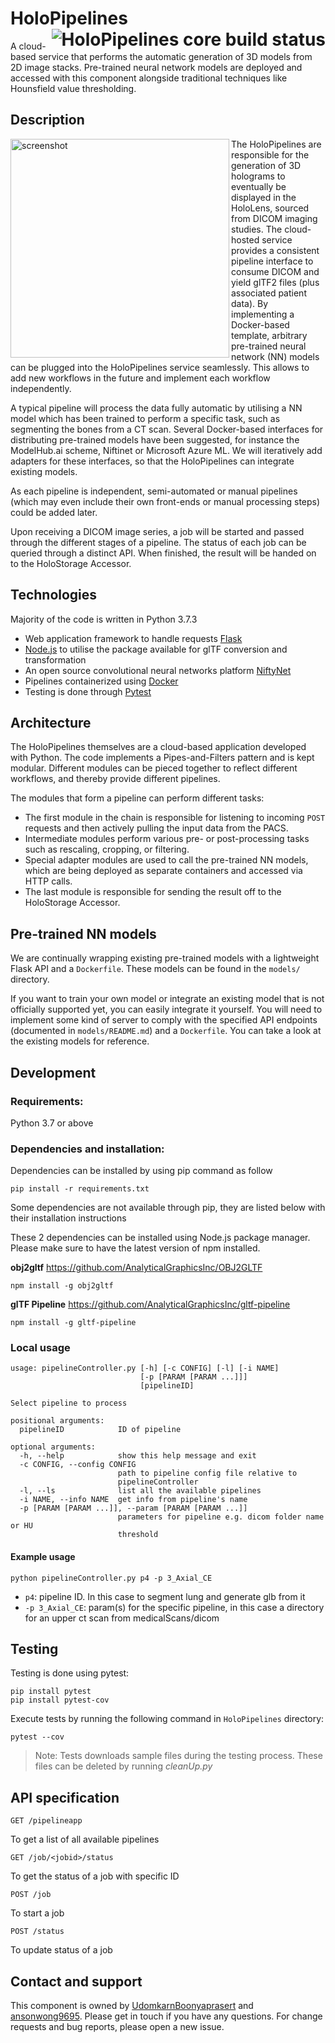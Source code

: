 # HoloPipelines <a href="https://dev.azure.com/MSGOSHHOLO/HoloRepository/_build/latest?definitionId=1&branchName=dev"><img src="https://dev.azure.com/MSGOSHHOLO/HoloRepository/_apis/build/status/HoloRepository-Core?branchName=dev&jobName=HoloPipelines%20-%20Core" alt="HoloPipelines core build status" align="right" /></a>

A cloud-based service that performs the automatic generation of 3D models from 2D image stacks. Pre-trained neural network models are deployed and accessed with this component alongside traditional techniques like Hounsfield value thresholding.

## Description

<img src="https://user-images.githubusercontent.com/11090412/62010807-49d5b180-b167-11e9-9ff5-cd221e94b265.png" alt="screenshot" height="350" align="left" />
The HoloPipelines are responsible for the generation of 3D holograms to eventually be displayed in the HoloLens, sourced from DICOM imaging studies. The cloud-hosted service provides a consistent pipeline interface to consume DICOM and yield glTF2 files (plus associated patient data). By implementing a Docker-based template, arbitrary pre-trained neural network (NN) models can be plugged into the HoloPipelines service seamlessly. This allows to add new workflows in the future and implement each workflow independently.

A typical pipeline will process the data fully automatic by utilising a NN model which has been trained to perform a specific task, such as segmenting the bones from a CT scan. Several Docker-based interfaces for distributing pre-trained models have been suggested, for instance the ModelHub.ai scheme, Niftinet or Microsoft Azure ML. We will iteratively add adapters for these interfaces, so that the HoloPipelines can integrate existing models.

As each pipeline is independent, semi-automated or manual pipelines (which may even include their own front-ends or manual processing steps) could be added later.

Upon receiving a DICOM image series, a job will be started and passed through the different stages of a pipeline. The status of each job can be queried through a distinct API. When finished, the result will be handed on to the HoloStorage Accessor.

## Technologies

Majority of the code is written in Python 3.7.3

- Web application framework to handle requests [Flask](https://github.com/pallets/flask)
- [Node.js](https://nodejs.org/en/) to utilise the package available for glTF conversion and transformation
- An open source convolutional neural networks platform [NiftyNet](https://niftynet.io)
- Pipelines containerized using [Docker](https://www.docker.com)
- Testing is done through [Pytest](https://github.com/pytest-dev/pytest)

## Architecture

The HoloPipelines themselves are a cloud-based application developed with Python. The code implements a Pipes-and-Filters pattern and is kept modular. Different modules can be pieced together to reflect different workflows, and thereby provide different pipelines.

The modules that form a pipeline can perform different tasks:

- The first module in the chain is responsible for listening to incoming `POST` requests and then actively pulling the input data from the PACS.
- Intermediate modules perform various pre- or post-processing tasks such as rescaling, cropping, or filtering.
- Special adapter modules are used to call the pre-trained NN models, which are being deployed as separate containers and accessed via HTTP calls.
- The last module is responsible for sending the result off to the HoloStorage Accessor.

## Pre-trained NN models

We are continually wrapping existing pre-trained models with a lightweight Flask API and a `Dockerfile`. These models can be found in the `models/` directory.

If you want to train your own model or integrate an existing model that is not officially supported yet, you can easily integrate it yourself. You will need to implement some kind of server to comply with the specified API endpoints (documented in `models/README.md`) and a `Dockerfile`. You can take a look at the existing models for reference.

## Development

### Requirements:

Python 3.7 or above

### Dependencies and installation:

Dependencies can be installed by using pip command as follow

```
pip install -r requirements.txt
```

Some dependencies are not available through pip, they are listed below with their installation instructions

These 2 dependencies can be installed using Node.js package manager. Please make sure to have the latest version of npm installed.

**obj2gltf** https://github.com/AnalyticalGraphicsInc/OBJ2GLTF

```
npm install -g obj2gltf
```

**glTF Pipeline** https://github.com/AnalyticalGraphicsInc/gltf-pipeline

```
npm install -g gltf-pipeline
```

### Local usage

```
usage: pipelineController.py [-h] [-c CONFIG] [-l] [-i NAME]
                             [-p [PARAM [PARAM ...]]]
                             [pipelineID]

Select pipeline to process

positional arguments:
  pipelineID            ID of pipeline

optional arguments:
  -h, --help            show this help message and exit
  -c CONFIG, --config CONFIG
                        path to pipeline config file relative to
                        pipelineController
  -l, --ls              list all the available pipelines
  -i NAME, --info NAME  get info from pipeline's name
  -p [PARAM [PARAM ...]], --param [PARAM [PARAM ...]]
                        parameters for pipeline e.g. dicom folder name or HU
                        threshold
```

#### Example usage

```
python pipelineController.py p4 -p 3_Axial_CE
```

- `p4`: pipeline ID. In this case to segment lung and generate glb from it
- `-p 3_Axial_CE`: param(s) for the specific pipeline, in this case a directory for an upper ct scan from medicalScans/dicom

## Testing

Testing is done using pytest:

```
pip install pytest
pip install pytest-cov
```

Execute tests by running the following command in `HoloPipelines` directory:

```
pytest --cov
```

> Note: Tests downloads sample files during the testing process. These files can be deleted by running _cleanUp.py_

## API specification

```
GET /pipelineapp
```

To get a list of all available pipelines

```
GET /job/<jobid>/status
```

To get the status of a job with specific ID

```
POST /job
```

To start a job

```
POST /status
```

To update status of a job

## Contact and support

This component is owned by [UdomkarnBoonyaprasert](https://github.com/UdomkarnBoonyaprasert) and [ansonwong9695](https://github.com/ansonwong9695). Please get in touch if you have any questions. For change requests and bug reports, please open a new issue.
